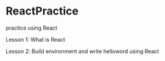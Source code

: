 # ReactPractice
practice using React


Lesson 1: What is React

Lesson 2: Build environment and write helloword using React
